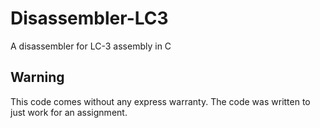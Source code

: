 # Disassembler-LC3
A disassembler for LC-3 assembly in C

## Warning
This code comes without any express warranty. The code was written to just work for an assignment. 
